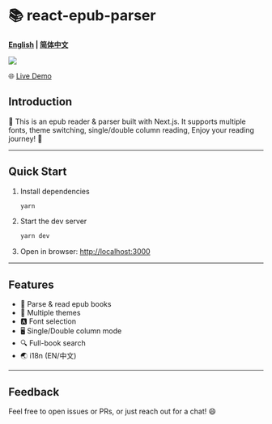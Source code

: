 
# 📚 react-epub-parser

**[English](./README.md) | [简体中文](./README_ZH.md)**


![](https://jhao413.oss-cn-beijing.aliyuncs.com/20250720213354.png)

🌐 [Live Demo](https://react-epub-parser.vercel.app/)

## Introduction

🌟 This is an epub reader & parser built with Next.js. It supports multiple fonts, theme switching, single/double column reading, Enjoy your reading journey! 📖

---

## Quick Start

1. Install dependencies
   ```bash
   yarn
   ```

2. Start the dev server
   ```bash
   yarn dev
   ```

3. Open in browser:
   [http://localhost:3000](http://localhost:3000)

---

## Features

- 📖 Parse & read epub books
- 🎨 Multiple themes
- 🅰️ Font selection
- 🖥️ Single/Double column mode
- 🔍 Full-book search
- 🌏 i18n (EN/中文)

---

## Feedback

Feel free to open issues or PRs, or just reach out for a chat! 😄
